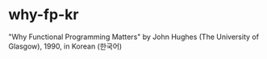 # why-fp-kr
"Why Functional Programming Matters" by John Hughes (The University of Glasgow), 1990, in Korean (한국어)
